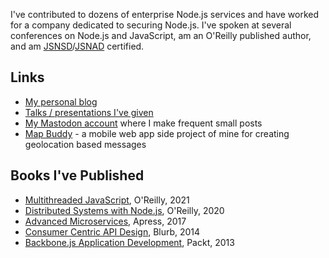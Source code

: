 I've contributed to dozens of enterprise Node.js services and have worked for a company dedicated to securing Node.js. I've spoken at several conferences on Node.js and JavaScript, am an O'Reilly published author, and am [JSNSD](https://www.youracclaim.com/badges/5fdcc7f4-517f-4933-8075-8018c0dbb745)/[JSNAD](https://www.youracclaim.com/badges/c0538cd3-f7f5-4b67-8448-495ec7141d50) certified.

## Links

- [My personal blog](https://thomashunter.name)
- [Talks / presentations I've given](https://thomashunter.name/talks)
- [My Mastodon account]([https://mastodon.social/@tlhunter) where I make frequent small posts
- [Map Buddy](https://mapbuddy.app) - a mobile web app side project of mine for creating geolocation based messages

## Books I've Published

- [Multithreaded JavaScript](https://thomashunter.name/multithreaded-javascript), O'Reilly, 2021
- [Distributed Systems with Node.js](https://thomashunter.name/distributed-systems-with-nodejs), O'Reilly, 2020
- [Advanced Microservices](https://thomashunter.name/posts/2017-06-19-advanced-microservices), Apress, 2017
- [Consumer Centric API Design](https://thomashunter.name/posts/2014-08-09-consumer-centric-api-design-a-creative-commons-book), Blurb, 2014
- [Backbone.js Application Development](https://thomashunter.name/posts/2013-07-27-i-wrote-a-book-instant-backbonejs-application-development), Packt, 2013
